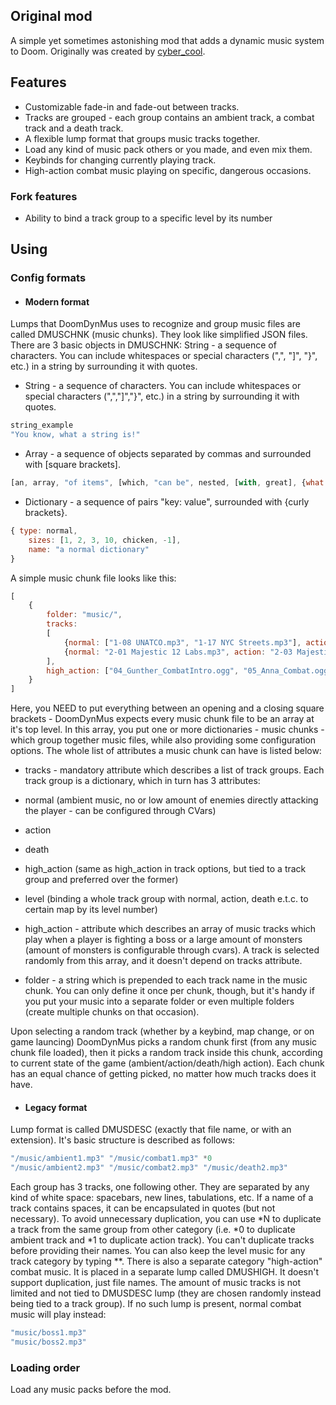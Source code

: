 ## Original mod

A simple yet sometimes astonishing mod that adds a dynamic music system to Doom. Originally was created by [cyber_cool](https://github.com/jankespro12/DoomDynMus).

## Features

* Customizable fade-in and fade-out between tracks.
* Tracks are grouped - each group contains an ambient track, a combat track and a death track.
* A flexible lump format that groups music tracks together.
* Load any kind of music pack others or you made, and even mix them.
* Keybinds for changing currently playing track.
* High-action combat music playing on specific, dangerous occasions.

### Fork features

* Ability to bind a track group to a specific level by its number

## Using

### Config formats

- #### Modern format

Lumps that DoomDynMus uses to recognize and group music files are called DMUSCHNK (music chunks). They look like simplified JSON files. There are 3 basic objects in DMUSCHNK:
String - a sequence of characters. You can include whitespaces or special characters (",", "]", "}", etc.) in a string by surrounding it with quotes.

- String - a sequence of characters. You can include whitespaces or special characters (",","]","}", etc.) in a string by surrounding it with quotes.
```javascript
string_example
"You know, what a string is!"
```
- Array - a sequence of objects separated by commas and surrounded with [square brackets].
```javascript
[an, array, "of items", [which, "can be", nested, [with, great], {what: depth, how_much: 100ft}], "for real"]
```
- Dictionary - a sequence of pairs "key: value", surrounded with {curly brackets}.
```javascript
{ type: normal,
	sizes: [1, 2, 3, 10, chicken, -1],
	name: "a normal dictionary"
}
```

A simple music chunk file looks like this:
```javascript
[
	{
		folder: "music/",
		tracks:
		[
			{normal: ["1-08 UNATCO.mp3", "1-17 NYC Streets.mp3"], action: "1-10 UNATCO Action.mp3", death: "1-11 UNATCO Death.mp3", high_action: "04_Anna_Combat.ogg"},
			{normal: "2-01 Majestic 12 Labs.mp3", action: "2-03 Majestic 12 Action.mp3", death: "2-04 Majestic 12  Death.mp3", level: "28"}
		],
		high_action: ["04_Gunther_CombatIntro.ogg", "05_Anna_Combat.ogg"]
	}
]
```
Here, you NEED to put everything between an opening and a closing square brackets - DoomDynMus expects every music chunk file to be an array at it's top level.
In this array, you put one or more dictionaries - music chunks - which group together music files, while also providing some configuration options.
The whole list of attributes a music chunk can have is listed below:

- tracks - mandatory attribute which describes a list of track groups. Each track group is a dictionary, which in turn has 3 attributes:
 - normal (ambient music, no or low amount of enemies directly attacking the player - can be configured through CVars)
 - action
 - death
 - high_action (same as high_action in track options, but tied to a track group and preferred over the former)
 - level (binding a whole track group with normal, action, death e.t.c. to certain map by its level number)

- high_action - attribute which describes an array of music tracks which play when a player is fighting a boss or a large amount of monsters (amount of monsters is configurable through cvars). A track is selected randomly from this array, and it doesn't depend on tracks attribute.

- folder - a string which is prepended to each track name in the music chunk. You can only define it once per chunk, though, but it's handy if you put your music into a separate folder or even multiple folders (create multiple chunks on that occasion).

Upon selecting a random track (whether by a keybind, map change, or on game launcing) DoomDynMus picks a random chunk first (from any music chunk file loaded), then it picks a random track inside this chunk, according to current state of the game (ambient/action/death/high action). Each chunk has an equal chance of getting picked, no matter how much tracks does it have.

- #### Legacy format

Lump format is called DMUSDESC (exactly that file name, or with an extension).
It's basic structure is described as follows:

```javascript
"/music/ambient1.mp3" "/music/combat1.mp3" *0
"/music/ambient2.mp3" "/music/combat2.mp3" "/music/death2.mp3"
```

Each group has 3 tracks, one following other. They are separated by any kind of white space: spacebars, new lines, tabulations, etc. If a name of a track contains spaces, it can be encapsulated in quotes (but not necessary).
To avoid unnecessary duplication, you can use &#42;N to duplicate a track from the same group from other category (i.e. &#42;0 to duplicate ambient track and &#42;1 to duplicate action track). You can't duplicate tracks before providing their names.
You can also keep the level music for any track category by typing &#42;&#42;.
There is also a separate category "high-action" combat music. 
It is placed in a separate lump called DMUSHIGH. It doesn't support duplication, just file names. The amount of music tracks is not limited and not tied to DMUSDESC lump (they are chosen randomly instead being tied to a track group). If no such lump is present, normal combat music will play instead:

```javascript
"music/boss1.mp3"
"music/boss2.mp3"
```

### Loading order

Load any music packs before the mod.
